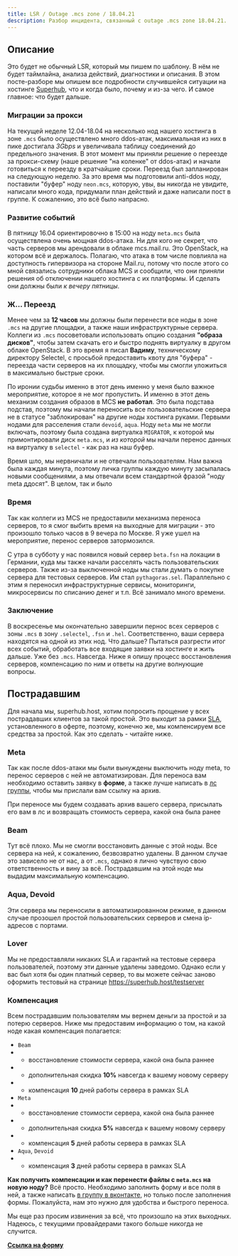 ```yaml
---
title: LSR / Outage .mcs zone / 18.04.21
description: Разбор инцидента, связанный с outage .mcs zone 18.04.21.
---
```


## Описание

Это будет не обычный LSR, который мы пишем по шаблону. В нём не будет таймлайна, анализа действий, диагностики и описания. В этом посте-разборе мы опишем все подробности случившейся ситуации на хостинге [Superhub](https://superhub.host), что и когда было, почему и из-за чего. И самое главное: что будет дальше. 

### Миграции за прокси

На текущей неделе 12.04-18.04 на несколько нод нашего хостинга в зоне `.mcs` было осуществлено много ddos-атак, максимальная из них в пике достигала *3Gbps* и увеличивала таблицу соединений до предельного значения. В этот момент мы приняли решение о переезде за прокси-схему (наше решение "на коленке" от ddos-атак) и начали готовиться к переезду в кратчайшие сроки. Переезд был запланирован на следующую неделю. За это время мы подготовили anti-ddos ноду, поставили "буфер" ноду `neon.mcs`, которую, увы, вы никогда не увидите, написали много кода, придумали план действий и даже написали пост в группе. К сожалению, это всё было напрасно. 

### Развитие событий

В пятницу 16.04 ориентировочно в 15:00 на ноду `meta.mcs` была осуществлена очень мощная ddos-атака. Ни для кого не секрет, что часть серверов мы арендовали в облаке mcs.mail.ru. Это OpenStack, на котором всё и держалось. Полагаю, что атака в том числе повлияла на доступность гипервизора на стороне Mail.ru, потому что после этого со мной связались сотрудники облака MCS и сообщили, что они приняли решения об отключении нашего хостинга с их платформы. И сделать они должны были *к вечеру пятницы*. 

### Ж... Переезд

Менее чем за **12 часов** мы должны были перенести все ноды в зоне `.mcs` на другие площадки, а также наши инфраструктурные сервера. Коллеги из `.mcs` посоветовали использовать опцию создания **"образа дисков"**, чтобы затем скачать его и быстро поднять виртуалку в другом облаке OpenStack. В это время я писал **Вадиму**, техническому директору Selectel, с просьбой предоставить квоту для "буфера" - переезда части серверов на их площадку, чтобы мы смогли уложиться в максимально быстрые сроки. 

По иронии судьбы именно в этот день именно у меня было важное мероприятие, которое я не мог пропустить. И именно в этот день механизм создания образов в MCS **не работал**. Это была подстава подстав, поэтому мы начали переносить все пользовательские сервера не в статусе "заблокирован" на другие ноды хостинга руками. Первыми нодами для расселения стали `devoid`, `aqua`. Ноду `meta` мы не могли включать, поэтому была создана виртуалка `MIGRATOR`, к которой мы примонтировали диск `meta.mcs`, и *из которой* мы начали перенос данных на виртуалку в `selectel` - как раз на наш буфер.

Время шло, мы нервничали и не отвечали пользователям. Нам важна была каждая минута, поэтому личка группы каждую минуту засыпалась новыми сообщениями, а мы отвечали всем стандартной фразой "ноду meta ддосят". В целом, так и было

### Время

Так как коллеги из MCS не предоставили механизма переноса серверов, то я смог выбить время на выходные для миграции - это произошло только часов в 9 вечера по Москве. Я уже ушел на мероприятие, перенос серверов затормозился. 

С утра в субботу у нас появился новый сервер `beta.fsn` на локации в Германии, куда мы также начали расселять часть пользовательских серверов. Также из-за выключенной ноды мы стали думать о покупке сервера для тестовых серверов. Им стал `pythagoras.sel`. Параллельно с этим я переносил инфраструктурные сервисы, мониторинги, микросервисы по списанию денег и т.п. Всё занимало много времени. 

### Заключение

В воскресенье мы окончательно завершили пернос всех серверов с зоны `.mcs` в зону `.selectel`, `.fsn` и `.hel`. Соответственно, ваши сервера находятся на одной из этих нод. Что дальше? Пытаться разгрести итог всех событий, обработать все входящие заявки на хостинге и жить дальше. Уже без `.mcs`. Навсегда. Ниже я опишу процесс восстановления серверов, компенсацию по ним и ответы на другие волнующие вопросы.

## Пострадавшим

Для начала мы, superhub.host, хотим попросить прощение у всех пострадавших клиентов за такой простой. Это выходит за рамки [SLA](https://superhub.host/oferta), установленного в оферте, поэтому, конечно же, мы компенсируем все средства за простой. Как это сделать - читайте ниже. 

### Meta 

Так как после ddos-атаки мы были вынуждены выключить ноду meta, то перенос серверов с ней не автоматизирован. Для переноса вам необходимо оставить заявку в **форме**, а также лучше написать в [лс группы](https://vk.me/hosting.superhub), чтобы мы прислали вам ссылку на архив. 

При переносе мы будем создавать архив вашего сервера, присылать его вам в лс и возвращать стоимость сервера, какой она была ранее 

### Beam

Тут всё плохо. Мы не смогли восстановить данные с этой ноды. Все сервера на ней, к сожалению, безвозвратно удалены. В данном случае это зависело не от нас, а от `.mcs`, однако я лично чувствую свою ответственность и вину за всё. Пострадавшим на этой ноде мы выдадим максимальную компенсацию. 

### Aqua, Devoid 

Эти сервера мы переносили в автоматизированном режиме, в данном случае прозошел простой пользовательских серверов и смена ip-адресов с портами. 

### Lover

Мы не предоставляли никаких SLA и гарантий на тестовые сервера пользователей, поэтому эти данные удалены заведомо. Однако если у вас был хотя бы один платный сервер, то вы можете сейчас заново оформить тестовый на странице https://superhub.host/testserver

### Компенсация

Всем пострадавшим пользователям мы вернем деньги за простой и за потерю серверов. Ниже мы предоставим информацию о том, на какой ноде какая компенсация полагается:

- `Beam` 
- - восстановление стоимости сервера, какой она была раннее
- - дополнительная скидка **10%** навсегда к вашему новому серверу
- - компенсация **10** дней работы сервера в рамках SLA
- `Meta` 
- - восстановление стоимости сервера, какой она была раннее
- - дополнительная скидка **5%** навсегда к вашему новому серверу
- - компенсация **5** дней работы сервера в рамках SLA
- `Aqua`, `Devoid`
- - компенсация **3** дней работы сервера в рамках SLA

**Как получить компенсации и как перенести файлы с `meta.mcs` на новую ноду?** Всё просто. Необходимо заполнить форму и все поля в ней, а также написать [в группу в вконтакте](https://vk.me/hosting.superhub), но только после заполнения формы. Пожалуйста, нам это нужно для удобства и быстрого переноса. 

Мы еще раз просим извинения за всё, что произошло на этих выходных. Надеюсь, с текущими провайдерами такого больше никогда не случится. 

**[Ссылка на форму](https://forms.yandex.ru/u/607c858bcd985682fa673d49/)**
